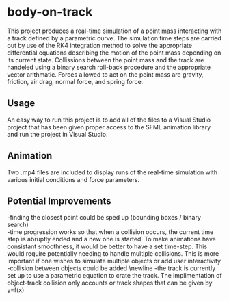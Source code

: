 # body-on-track

This project produces a real-time simulation of a point mass interacting with a track defined by a parametric curve. The simulation time steps are carried out by use of the RK4 integration method to solve the appropriate differential equations describing the motion of the point mass depending on its current state. Collissions between the point mass and the track are handeled using a binary search roll-back procedure and the appropriate vector arithmatic. Forces allowed to act on the point mass are gravity, friction, air drag, normal force, and spring force.

## Usage

An easy way to run this project is to add all of the files to a Visual Studio project that has been given proper access to the SFML animation library and run the project in Visual Studio.

## Animation

Two .mp4 files are included to display runs of the real-time simulation with various initial conditions and force parameters.

## Potential Improvements

-finding the closest point could be sped up (bounding boxes / binary search)\
-time progression works so that when a collision occurs, the current time step is abruptly ended and a new one is started. To make animations have consistant smoothness, it would be better to have a set time-step. This would require potentially needing to handle multiple collisions. This is more important if one wishes to simulate multiple objects or add user interactivity
-collision between objects could be added
\newline
-the track is currently set up to use a parametric equation to crate the track. The implimentation of object-track collision only accounts or track shapes that can be given by y=f(x)

